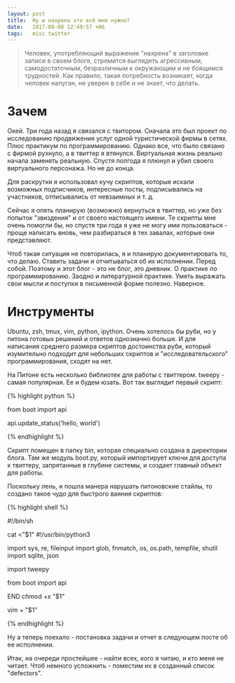 ```yaml
---
layout: post
title:  Ну и нахрена это всё мне нужно?
date:   2017-08-08 12:49:57 +06
tags:   misc twitter
---
```


> Человек, употребляющий выражение "нахрена" в заголовке записи в своем блоге,
> стремится выглядеть агрессивным, самодостаточным, безразличным к окружающим
> и не боящимся трудностей. Как правило, такая потребность возникает, когда
> человек напуган, не уверен в себе и не знает, что делать.

Зачем
======

Окей. Три года назад я связался с твитором. Сначала это был проект по исследованию продвижения услуг одной туристической фирмы в сетях. Плюс практикум по программированию. Однако все, что было связано с фирмой рухнуло, а в твиттер я втянулся. Виртуальная жизнь реально начала заменять реальную. Спустя полгода я плюнул и убил своего виртуального персонажа. Но не до конца. 

Для раскрутки я использовал кучу скриптов, которые искали возможных подписчиков, интересные посты, подписывались на участников, отписывались от невзаимных и т. д.

Сейчас я опять планирую (возможно) вернуться в твиттер, но уже без попыток "звиздения" и от своего настоящего имени. Те скрипты мне очень помогли бы, но спустя три года я уже не могу ими пользоваться - проще написать вновь, чем разбираться в тех завалах, которые они представляют.

Чтоб такая ситуация не повторилась, я и планирую документировать то, что делаю. Ставить задачи и отчитываться об их исполнении. Перед собой. Поэтому и этот блог - это не блог, это дневник. О практике по программированию. Заодно и литературной практике. Уметь выражать свои мысли и поступки в письменной форме полезно. Наверное.

Инструменты
===========

Ubuntu, zsh, tmux, vim, python, ipython. Очень хотелось бы руби, но у питона
готовых решений и ответов однозначно больше. И для написания среднего размера
скриптов достоинства руби, который изумительно подходит для небольших скриптов
и "исследовательского" программирования, сходят на нет.

На Питоне есть несколько библиотек для работы с твиттером. tweepy - самая популярная. Ее и будем юзать. Вот так выглядит первый скрипт:

{% highlight python %}

from boot import api

api.update_status('hello, world')

{% endhighlight %}

Скрипт помещен в папку bin, которая специально создана в директории блога. Там же модуль boot.py, который импортирует ключи для доступа к твиттеру, запрятанные в глубине системы, и создает главный объект для работы.

Поскольку лень, и пошла манера нарушать питоновские стайлы, то создано такое чудо для быстрого ваяния скриптов:

{% highlight shell %}

#!/bin/sh

cat <<END >"$1"
#!/usr/bin/python3

import sys, re, fileinput
import glob, fnmatch, os, os.path, tempfile, shutil
import sqlite, json

import tweepy

from boot import api

END
chmod +x "$1"

vim + "$1"

{% endhighlight %}

Ну а теперь поехало - постановка задачи и отчет в следующем посте об ее исполнении.

Итак, на очереди простейшее - найти всех, кого я читаю, и кто меня не читает. Чтоб немного усложнить - поместим их в созданный список "defectors".
